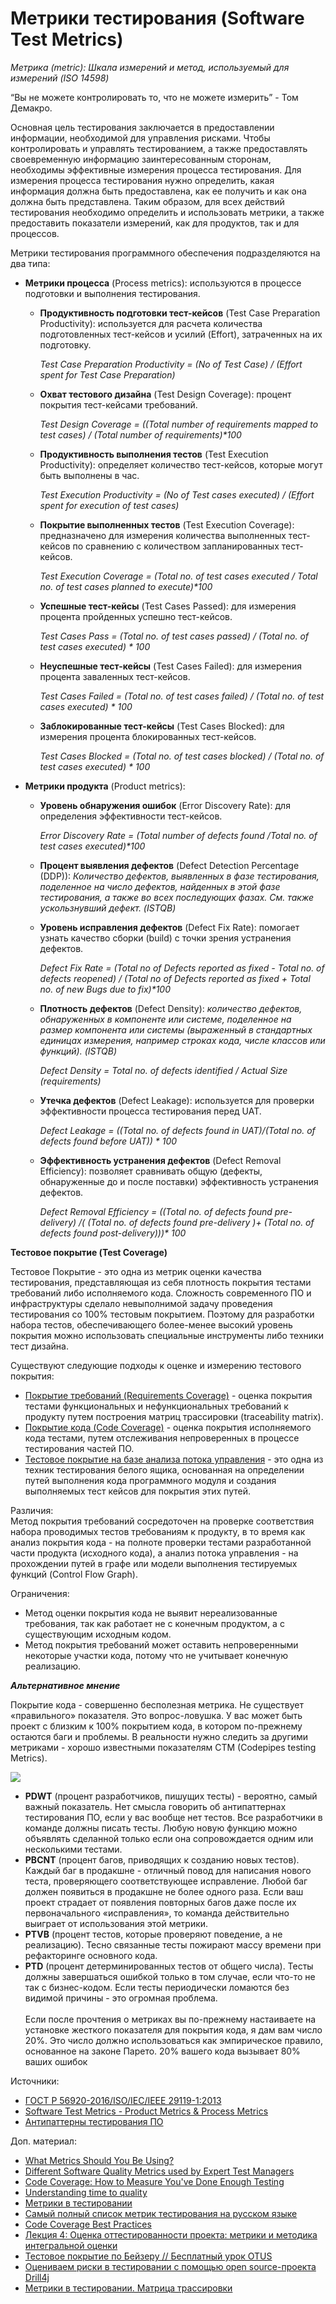 # Метрики тестирования (Software Test Metrics)

_Метрика (metric): Шкала измерений и метод, используемый для измерений (ISO 14598)_

“Вы не можете контролировать то, что не можете измерить” - Том Демакро.

Основная цель тестирования заключается в предоставлении информации, необходимой для управления рисками. Чтобы контролировать и управлять тестированием, а также предоставлять своевременную информацию заинтересованным сторонам, необходимы эффективные измерения процесса тестирования. Для измерения процесса тестирования нужно определить, какая информация должна быть предоставлена, как ее получить и как она должна быть представлена. Таким образом, для всех действий тестирования необходимо определить и использовать метрики, а также предоставить показатели измерений, как для продуктов, так и для процессов.

Метрики тестирования программного обеспечения подразделяются на два типа:

* **Метрики процесса** (Process metrics): используются в процессе подготовки и выполнения тестирования.
  *   **Продуктивность подготовки тест-кейсов** (Test Case Preparation Productivity): используется для расчета количества подготовленных тест-кейсов и усилий (Effort), затраченных на их подготовку.

      _Test Case Preparation Productivity = (No of Test Case) / (Effort spent for Test Case Preparation)_
  *   **Охват тестового дизайна** (Test Design Coverage): процент покрытия тест-кейсами требований.

      _Test Design Coverage = ((Total number of requirements mapped to test cases) / (Total number of requirements)\*100_
  *   **Продуктивность выполнения тестов** (Test Execution Productivity): определяет количество тест-кейсов, которые могут быть выполнены в час.

      _Test Execution Productivity = (No of Test cases executed) / (Effort spent for execution of test cases)_
  *   **Покрытие выполненных тестов** (Test Execution Coverage): предназначено для измерения количества выполненных тест-кейсов по сравнению с количеством запланированных тест-кейсов.

      _Test Execution Coverage = (Total no. of test cases executed / Total no. of test cases planned to execute)\*100_
  *   **Успешные тест-кейсы** (Test Cases Passed): для измерения процента пройденных успешно тест-кейсов.

      _Test Cases Pass = (Total no. of test cases passed) / (Total no. of test cases executed) \* 100_
  *   **Неуспешные тест-кейсы** (Test Cases Failed): для измерения процента заваленных тест-кейсов.

      _Test Cases Failed = (Total no. of test cases failed) / (Total no. of test cases executed) \* 100_
  *   **Заблокированные тест-кейсы** (Test Cases Blocked): для измерения процента блокированных тест-кейсов.

      _Test Cases Blocked = (Total no. of test cases blocked) / (Total no. of test cases executed) \* 100_
* **Метрики продукта** (Product metrics):
  *   **Уровень обнаружения ошибок** (Error Discovery Rate): для определения эффективности тест-кейсов.

      _Error Discovery Rate = (Total number of defects found /Total no. of test cases executed)\*100_
  * **Процент выявления дефектов** (Defect Detection Percentage (DDP)): _Количество дефектов, выявленных в фазе тестирования, поделенное на число дефектов, найденных в этой фазе тестирования, а также во всех последующих фазах. См. также ускользнувший дефект. (ISTQB)_
  *   **Уровень исправления дефектов** (Defect Fix Rate): помогает узнать качество сборки (build) с точки зрения устранения дефектов.

      _Defect Fix Rate = (Total no of Defects reported as fixed - Total no. of defects reopened) / (Total no of Defects reported as fixed + Total no. of new Bugs due to fix)\*100_
  *   **Плотность дефектов** (Defect Density): _количество дефектов, обнаруженных в компоненте или системе, поделенное на размер компонента или системы (выраженный в стандартных единицах измерения, например строках кода, числе классов или функций). (ISTQB)_

      _Defect Density = Total no. of defects identified / Actual Size (requirements)_
  *   **Утечка дефектов** (Defect Leakage): используется для проверки эффективности процесса тестирования перед UAT.

      _Defect Leakage = ((Total no. of defects found in UAT)/(Total no. of defects found before UAT)) \* 100_
  *   **Эффективность устранения дефектов** (Defect Removal Efficiency): позволяет сравнивать общую (дефекты, обнаруженные до и после поставки) эффективность устранения дефектов.

      _Defect Removal Efficiency = ((Total no. of defects found pre-delivery) /( (Total no. of defects found pre-delivery )+ (Total no. of defects found post-delivery)))\* 100_

**Тестовое покрытие (Test Coverage)**

Тестовое Покрытие - это одна из метрик оценки качества тестирования, представляющая из себя плотность покрытия тестами требований либо исполняемого кода. Сложность современного ПО и инфраструктуры сделало невыполнимой задачу проведения тестирования со 100% тестовым покрытием. Поэтому для разработки набора тестов, обеспечивающего более-менее высокий уровень покрытия можно использовать специальные инструменты либо техники тест дизайна.

Существуют следующие подходы к оценке и измерению тестового покрытия:

* [Покрытие требований (Requirements Coverage)](http://www.protesting.ru/testing/testcoverage.html#requirements) - оценка покрытия тестами функциональных и нефункциональных требований к продукту путем построения матриц трассировки (traceability matrix).
* [Покрытие кода (Code Coverage)](http://www.protesting.ru/testing/testcoverage.html#code) - оценка покрытия исполняемого кода тестами, путем отслеживания непроверенных в процессе тестирования частей ПО.
* [Тестовое покрытие на базе анализа потока управления](http://www.protesting.ru/testing/testcoverage.html#flow) - это одна из техник тестирования белого ящика, основанная на определении путей выполнения кода программного модуля и создания выполняемых тест кейсов для покрытия этих путей.&#x20;

Различия:\
Метод покрытия требований сосредоточен на проверке соответствия набора проводимых тестов требованиям к продукту, в то время как анализ покрытия кода - на полноте проверки тестами разработанной части продукта (исходного кода), а анализ потока управления - на прохождении путей в графе или модели выполнения тестируемых функций (Control Flow Graph).

Ограничения:

* Метод оценки покрытия кода не выявит нереализованные требования, так как работает не с конечным продуктом, а с существующим исходным кодом.
* Метод покрытия требований может оставить непроверенными некоторые участки кода, потому что не учитывает конечную реализацию.

_**Альтернативное мнение**_

Покрытие кода - совершенно бесполезная метрика. Не существует «правильного» показателя. Это вопрос-ловушка. У вас может быть проект с близким к 100% покрытием кода, в котором по-прежнему остаются баги и проблемы. В реальности нужно следить за другими метриками - хорошо известными показателям CTM (Codepipes testing Metrics).

![](https://lh5.googleusercontent.com/ycWdGw8XfGW\_7xun6DdJ2HLdCP5FaAIht4em7L99M4Pu58zUki4bgk6V0o4VjnGCxPcxyZFsXKep5rwyJP-KVQa9daBeK0XdCUgOkSUvBsPJyLOTxnYOHunUBfvIOrgMuUeH7f61)

* **PDWT** (процент разработчиков, пишущих тесты) - вероятно, самый важный показатель. Нет смысла говорить об антипаттернах тестирования ПО, если у вас вообще нет тестов. Все разработчики в команде должны писать тесты. Любую новую функцию можно объявлять сделанной только если она сопровождается одним или несколькими тестами.
* **PBCNT** (процент багов, приводящих к созданию новых тестов). Каждый баг в продакшне - отличный повод для написания нового теста, проверяющего соответствующее исправление. Любой баг должен появиться в продакшне не более одного раза. Если ваш проект страдает от появления повторных багов даже после их первоначального «исправления», то команда действительно выиграет от использования этой метрики.
* **PTVB** (процент тестов, которые проверяют поведение, а не реализацию). Тесно связанные тесты пожирают массу времени при рефакторинге основного кода.
* **PTD** (процент детерминированных тестов от общего числа). Тесты должны завершаться ошибкой только в том случае, если что-то не так с бизнес-кодом. Если тесты периодически ломаются без видимой причины - это огромная проблема.\
  \
  Если после прочтения о метриках вы по-прежнему настаиваете на установке жесткого показателя для покрытия кода, я дам вам число 20%. Это число должно использоваться как эмпирическое правило, основанное на законе Парето. 20% вашего кода вызывает 80% ваших ошибок

Источники:

* [ГОСТ Р 56920-2016/ISO/IEC/IEEE 29119-1:2013](https://docs.cntd.ru/document/1200134996)
* [Software Test Metrics - Product Metrics & Process Metrics](https://www.softwaretestingmaterial.com/test-metrics/)
* [Антипаттерны тестирования ПО](https://habr.com/ru/post/358178/)

Доп. материал:

* [What Metrics Should You Be Using?](https://blog.gurock.com/qa-metrics/)
* [Different Software Quality Metrics used by Expert Test Managers](https://www.softwaretestinggenius.com/different-software-quality-metrics-used-by-expert-test-managers/)
* [Code Coverage: How to Measure You've Done Enough Testing](https://hackernoon.com/code-coverage-how-to-measure-youve-done-enough-testing)
* [Understanding time to quality](https://theqalead.com/topics/time-to-quality-concept-explained/)
* [Метрики в тестировании](https://www.youtube.com/watch?v=OyCnB2LvAtQ\&t=656s)
* [Самый полный список метрик тестирования на русском языке](https://habr.com/ru/post/546562/)
* [Code Coverage Best Practices](https://testing.googleblog.com/2020/08/code-coverage-best-practices.html)
* [Лекция 4: Оценка оттестированности проекта: метрики и методика интегральной оценки](https://intuit.ru/studies/courses/48/48/lecture/1430)
* [Тестовое покрытие по Бейзеру // Бесплатный урок OTUS](https://www.youtube.com/watch?v=jqjJ256CZhk)
* [Оцениваем риски в тестировании с помощью open source-проекта Drill4j](https://www.youtube.com/watch?v=zN-F71rEXh4)
* [Метрики в тестировании. Матрица трассировки](https://www.youtube.com/watch?v=OyCnB2LvAtQ)
